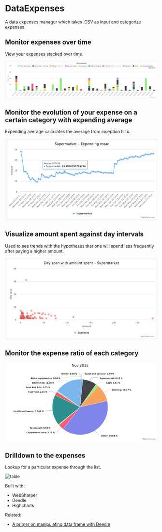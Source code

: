 # DataExpenses

A data expenses manager which takes .CSV as input and categorize expenses.

## Monitor expenses over time

View your expenses stacked over time.

![bar](https://raw.githubusercontent.com/Kimserey/DataExpenses/master/img/bar.png)

## Monitor the evolution of your expense on a certain category with expending average

Expending average calculates the average from inception till x.

![spline](https://raw.githubusercontent.com/Kimserey/DataExpenses/master/img/spline.png)

## Visualize amount spent against day intervals

Used to see trends with the hypotheses that one will spend less frequently after paying a higher amount.

![scatter](https://raw.githubusercontent.com/Kimserey/DataExpenses/master/img/scatter.png)

## Monitor the expense ratio of each category

![pie](https://raw.githubusercontent.com/Kimserey/DataExpenses/master/img/pie.png)

## Drilldown to the expenses

Lookup for a particular expense through the list.

![table]()

Built with:
 - WebSharper
 - Deedle
 - Highcharts

Related:
 - [A primer on manipulating data frame with Deedle](https://kimsereyblog.blogspot.co.uk/2016/04/a-primer-on-manipulating-data-frame.html)

